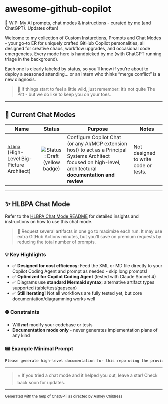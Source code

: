 # awesome-github-copilot

🚧 WIP: My AI prompts, chat modes & instructions - curated by me (and ChatGPT). Updates often!

Welcome to my collection of Custom Insturctions, Prompts and Chat Modes - your go-to ER for uniquely crafted GitHub Copilot personalities, all designed for creative chaos, workflow upgrades, and occasional code emergencies. Every mode here is handpicked by me (with ChatGPT running triage in the background).

Each one is clearly labeled by status, so you’ll know if you’re about to deploy a seasoned attending... or an intern who thinks “merge conflict” is a new diagnosis.

> 🦄 If things start to feel a little wild, just remember: it’s not quite The Pitt - but we do like to keep you on your toes.

---

## 📄 Current Chat Modes

| Name | Status | Purpose | Notes |
| - | :-: | - | - |
| [`hlbpa`](.github/chatmodes/hlbpa.chatmode.md) (High-Level Big-Picture Architect) | ![Status: Draft (yellow badge)](https://img.shields.io/badge/status-draft-yellow.svg) | Configure Copilot Chat (or any AI/MCP extension host) to act as a Principal Systems Architect focused on high-level, architectural **documentation and review** | Not designed to write code or tests. |

---

## ✨ HLBPA Chat Mode

Refer to the [HLBPA Chat Mode README](.github/chatmodes/hlbpa.chatmode.md) for detailed insights and instructions on how to use this chat mode.

> 🦄 Request several artifacts in one go to maximize each run. It may use extra GitHub Actions minutes, but you'll save on premium requests by reducing the total number of prompts.

### 💡 Key Highlights

- ✅ **Designed for cost efficiency**: Feed the XML or MD file directly to your Copilot Coding Agent and prompt as needed - skip long prompts!
- ✅ **Optimized for Copilot Coding Agent** (tested with Claude Sonnet 4)
- ✅ Diagrams use **standard Mermaid syntax**; alternative artifact types supported (table/test/gapscan)
- ✅ **Still iterating!** Not all workflows are fully tested yet, but core documentation/diagramming works well

### ⛔️ Constraints

- Will _**not**_ modify your codebase or tests
- **Documentation mode only** - never generates implementation plans of any kind

### 📟 Example Minimal Prompt

```markdown
Please generate high-level documentation for this repo using the provided HLBPA chat mode. My name is Jane Doe. Artifact: architecture diagram. Target: #directory:controllers.
```

---

> ⭐️ If you tried a chat mode and it helped you out, leave a star! Check back soon for updates.

---

<small>Generated with the help of ChatGPT as directed by Ashley Childress</small>
